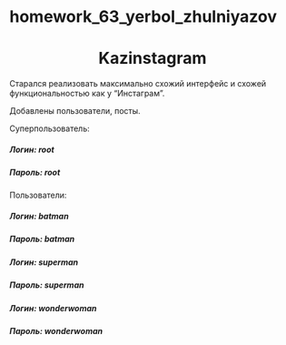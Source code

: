 # homework_63_yerbol_zhulniyazov
<h1 align="center"> Kazinstagram</h1>
<p>Старался реализовать максимально схожий интерфейс и схожей функциональностью как у “Инстаграм”. 
<p>Добавлены пользователи, посты.
<p>Суперпользователь:</p>
<h5>Логин: root</h5>
<h5>Пароль: root</h5>
<p>Пользователи:</p>
<h5>Логин: batman</h5>
<h5>Пароль: batman</h5>
<h5>Логин: superman</h5>
<h5>Пароль: superman</h5>
<h5>Логин: wonderwoman</h5>
<h5>Пароль: wonderwoman</h5>
